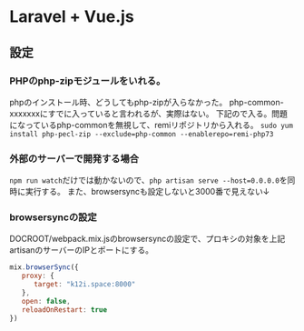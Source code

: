 # Laravel + Vue.js

## 設定

### PHPのphp-zipモジュールをいれる。
phpのインストール時、どうしてもphp-zipが入らなかった。
php-common-xxxxxxxにすでに入っていると言われるが、実際はない。
下記ので入る。問題になっているphp-commonを無視して、remiリポジトリから入れる。
`sudo yum install php-pecl-zip --exclude=php-common --enablerepo=remi-php73`

### 外部のサーバーで開発する場合
`npm run watch`だけでは動かないので、`php artisan serve --host=0.0.0.0`を同時に実行する。
また、browsersyncも設定しないと3000番で見えない↓

### browsersyncの設定
DOCROOT/webpack.mix.jsのbrowsersyncの設定で、プロキシの対象を上記artisanのサーバーのIPとポートにする。
```javascript
mix.browserSync({
   proxy: {
      target: "k12i.space:8000"
   },
   open: false,
   reloadOnRestart: true
})
```